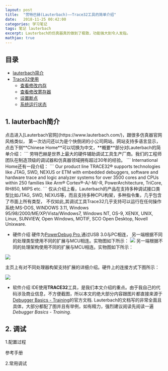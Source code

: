 ```yaml
---
layout: post
title:  "劳特巴赫(Lauterbach)——Trace32工具的简单介绍" 
date:   2018-11-25 00:42:00
categories: 学习笔记
tags: 笔记 lauterbach
excerpt: Lauterbach的仿真器真的做到了极致，功能强大到令人发指。
mathjax: true
---
```

## 目录
- [lauterbach简介](#1)
- [Trace32使用](#2)
    - [查看修改内存](#2.1)
    - [查看修改寄存器](#2.2)
    - [设置断点](#2.3)
    - [系统运行状态](#2.4)

<h2 id="1">1. lauterbach简介</h2>
点击进入[Lauterbach官网](https://www.lauterbach.com/)，跟很多仿真器官网风格类似，
第一次访问还以为是个快倒闭的小公司网站。网站支持多语言显示，点击下侧**Chinese Home**可以切换为中文，**概要**部分对Lauterbach的简单介绍：
```
劳特巴赫是世界上最大的硬件辅助调试工具生产厂商。我们的工程师团队在制造顶级的调试器和仿真器领域拥有超过30年的经验。
```
International Home还有一段介绍：
```
Our product line TRACE32® supports technologies like JTAG, SWD, NEXUS or ETM with embedded debuggers, software and hardware trace and logic analyzer systems for over 3500 cores and CPUs within 250 families like Arm® Cortex®-A/-M/-R, PowerArchitecture, TriCore, RH850, MIPS etc.
```
仅从介绍上看，Lauterbach的产品在支持多种调试接口类型比如JTAG, SWD, NEXUS等，而且支持多种CPU构架，多种指令集，几乎包含了市面上所有类型，
不仅如此,其调试工具Trace32几乎支持可以运行在任何操作系统:MS-DOS, WINDOWS 3.11, Windows 95/98/2000/ME/XP/Vista/Windows7, Windows NT, OS-9, XENIX, UNIX, Linux, SUNVIEW, 
Open Windows, MOTIF, SCO Open Desktop, Novell Unixware.

- 硬件介绍
硬件为[PowerDebug Pro](https://www.lauterbach.com/frames.html?powerdebugpro.html),通过USB 3.0与PC相连，
另一端根据不同的处理类型使用不同的扩展与MCU相连。实物图如下所示：
![]({{site.url}}assets/lauterbach/powerdebugpro.jpg)
另一端根据不同的处理架构使用不同的扩展与MCU相连。实物图如下所示：

![]({{site.url}}assets/lauterbach/3_powerdebugpro.jpg)

主页上有对不同处理器构架支持扩展的详细介绍。硬件上的连接方式下图所示：

![]({{site.url}}assets/lauterbach/1_connection.png)

- 软件介绍
IDE使用**TRACE32**工具，是我们本文介绍的重点。由于我自己的代码涉及商业信息，不方便截图，所以本文的绝大部分内容跟图片都直接来源于
[Debugger Basics - Training](https://www2.lauterbach.com/pdf/training_debugger.pdf)的官方文档.
Lauterbach的文档写的非常全面且具体，大部分都配了图并且有举例，如有精力，强烈建议阅读先阅读一遍 *Debugger Basics - Training*.
<h2 id="2">2. 调试</h2>
1.配置过程

参考手册

2.常用调试

